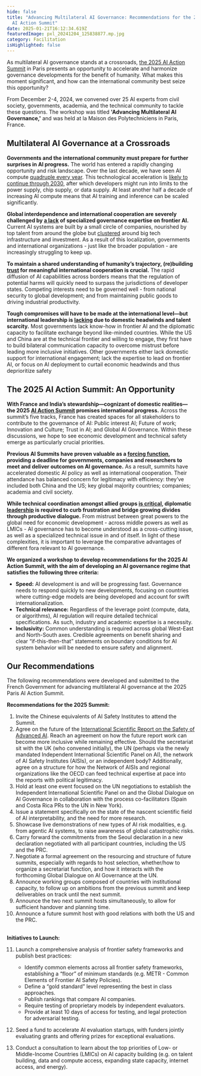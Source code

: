 ```yaml
---
hide: false
title: "Advancing Multilateral AI Governance: Recommendations for the 2025 Paris
  AI Action Summit"
date: 2025-01-21T16:12:34.619Z
featuredImage: pxl_20241204_125838877.mp.jpg
category: Facilitation
isHighlighted: false
---
```

As multilateral AI governance stands at a crossroads, [the 2025 AI Action Summit](https://www.elysee.fr/en/sommet-pour-l-action-sur-l-ia) in Paris presents an opportunity to accelerate and harmonize governance developments for the benefit of humanity. What makes this moment significant, and how can the international community best seize this opportunity?

From December 2-4, 2024, we convened over 25 AI experts from civil society, governments, academia, and the technical community to tackle these questions. The workshop was titled **'Advancing Multilateral AI Governance,'** and was held at la Maison des Polytechniciens in Paris, France.  

## Multilateral AI Governance at a Crossroads

**Governments and the international community must prepare for further surprises in AI progress.** The world has entered a rapidly changing opportunity and risk landscape. Over the last decade, we have seen AI compute [quadruple every year](https://epoch.ai/blog/training-compute-of-frontier-ai-models-grows-by-4-5x-per-year). This technological acceleration is [likely to continue through 2030,](https://epoch.ai/blog/can-ai-scaling-continue-through-2030) after which developers might run into limits to the power supply, chip supply, or data supply. At least another half a decade of increasing AI compute means that AI training and inference can be scaled significantly.

**Global interdependence and international cooperation are severely challenged by [a lack](https://fedscoop.com/ai-talent-wanted/) of specialized governance expertise on frontier AI.** Current AI systems are built by a small circle of companies, nourished by top talent from around the globe but [clustered](https://macropolo.org/interactive/digital-projects/the-global-ai-talent-tracker/) around big tech infrastructure and investment. As a result of this localization, governments and international organizations - just like the broader population - are increasingly struggling to keep up.

**To maintain a shared understanding of humanity’s trajectory, (re)building [trust](https://www.oxfordmartin.ox.ac.uk/publications/promising-topics-for-us-china-dialogues-on-ai-safety-and-governance) for meaningful international cooperation is crucial.** The rapid diffusion of AI capabilities across borders means that the regulation of potential harms will quickly need to surpass the jurisdictions of developer states. Competing interests need to be governed well - from national security to global development; and from maintaining public goods to driving industrial productivity.

**Tough compromises will have to be made at the international level—but international leadership is [lacking](https://www.eurasiagroup.net/live-post/risk-1-the-g-zero-wins) due to domestic headwinds and talent scarcity.** Most governments lack know-how in frontier AI and the diplomatic capacity to facilitate exchange beyond like-minded countries. While the US and China are at the technical frontier and willing to engage, they first have to build bilateral communication capacity to overcome mistrust before leading more inclusive initiatives. Other governments either lack domestic support for international engagement; lack the expertise to lead on frontier AI, or focus on AI deployment to curtail economic headwinds and thus deprioritize safety

## The 2025 AI Action Summit: An Opportunity

**With France and India’s stewardship—cognizant of domestic realities—the 2025 [AI Action Summit](https://www.elysee.fr/en/sommet-pour-l-action-sur-l-ia) promises international progress.** Across the summit’s five tracks, France has created spaces for all stakeholders to contribute to the governance of AI: Public interest AI; Future of work; Innovation and Culture; Trust in AI; and Global AI Governance. Within these discussions, we hope to see economic development and technical safety emerge as particularly crucial priorities. 

**Previous AI Summits have proven valuable as a [forcing function](https://www.gov.uk/government/publications/ai-safety-summit-2023-the-bletchley-declaration), providing a deadline for governments, companies and researchers to meet and deliver outcomes on AI governance.** As a result, summits have accelerated domestic AI policy as well as international cooperation. Their attendance has balanced concern for legitimacy with efficiency: they’ve included both China and the US; key global majority countries; companies; academia and civil society. 

**While technical coordination amongst allied groups [is critical](https://www.governance.ai/research-paper/what-should-be-internationalised-in-ai-governance), diplomatic [leadership](https://foreignpolicy.com/2023/06/19/us-china-ai-race-regulation-artificial-intelligence/) is required to curb frustration and bridge growing divides through productive dialogue.** From mistrust between great powers to the global need for economic development - across middle powers as well as LMICs - AI governance has to become understood as a cross-cutting issue, as well as a specialized technical issue in and of itself. In light of these complexities, it is important to leverage the comparative advantages of different fora relevant to AI governance.

**We organized a workshop to develop recommendations for the 2025 AI Action Summit, with the aim of developing an AI governance regime that satisfies the following three criteria:** 

* **Speed:** AI development is and will be progressing fast. Governance needs to respond quickly to new developments, focusing on countries where cutting-edge models are being developed and account for swift internationalization.
* **Technical relevance:** Regardless of the leverage point (compute, data, or algorithms), AI regulation will require detailed technical specifications. As such, industry and academic expertise is a necessity.
* **Inclusivity:** Common understanding is required across global West-East and North-South axes. Credible agreements on benefit sharing and clear “if-this-then-that” statements on boundary conditions for AI system behavior will be needed to ensure safety and alignment.

## Our Recommendations

The following recommendations were developed and submitted to the French Government for advancing multilateral AI governance at the 2025 Paris AI Action Summit.

**Recommendations for the 2025 Summit:** 

1. Invite the Chinese equivalents of AI Safety Institutes to attend the Summit. 
2. Agree on the future of the [International Scientific Report on the Safety of Advanced AI](https://www.gov.uk/government/publications/international-scientific-report-on-the-safety-of-advanced-ai). Reach an agreement on how the future report work can become more inclusive while remaining effective. Should the secretariat sit with the UK (who convened initially), the UN (perhaps via the newly mandated Independent International Scientific Panel on AI), the network of AI Safety Institutes (AISIs), or an independent body? Additionally, agree on a structure for how the Network of AISIs and regional organizations like the OECD can feed technical expertise at pace into the reports with political legitimacy.
3. Hold at least one event focused on the UN negotiations to establish the Independent International Scientific Panel on and the Global Dialogue on AI Governance in collaboration with the process co-facilitators (Spain and Costa Rica PRs to the UN in New York). 
4. Issue a statement specifically on the state of the nascent scientific field of AI interpretability, and the need for more research.
5. Showcase live demonstrations of new types of AI risk modalities, e.g. from agentic AI systems, to raise awareness of global catastrophic risks.
6. Carry forward the commitments from the Seoul declaration in a new declaration negotiated with all participant countries, including the US and the PRC.
7. Negotiate a formal agreement on the resourcing and structure of future summits, especially with regards to host selection, whether/how to organize a secretariat function, and how it interacts with the forthcoming Global Dialogue on AI Governance at the UN.
8. Announce working groups composed of countries with institutional capacity, to follow up on ambitions from the previous summit and keep deliverables on track until the next summit.
9. Announce the two next summit hosts simultaneously, to allow for sufficient handover and planning time.
10. Announce a future summit host with good relations with both the US and the PRC.

**\
Initiatives to Launch:**

11. Launch a comprehensive analysis of frontier safety frameworks and publish best practices:

    * Identify common elements across all frontier safety frameworks, establishing a “floor” of minimum standards (e.g. METR - Common Elements of Frontier AI Safety Policies).
    * Define a “gold standard” level representing the best in class approaches.
    * Publish rankings that compare AI companies. 
    * Require testing of proprietary models by independent evaluators.
    * Provide at least 10 days of access for testing, and legal protection for adversarial testing.
12. Seed a fund to accelerate AI evaluation startups, with funders jointly evaluating grants and offering prizes for exceptional evaluations.
13. Conduct a consultation to learn about the top priorities of Low- or Middle-Income Countries (LMICs) on AI capacity building (e.g. on talent building, data and compute access, expanding state capacity, internet access, and energy).
